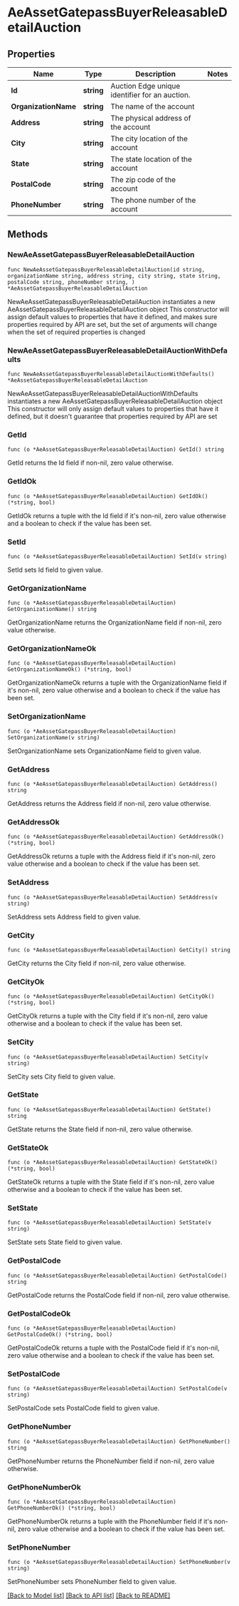 # AeAssetGatepassBuyerReleasableDetailAuction

## Properties

Name | Type | Description | Notes
------------ | ------------- | ------------- | -------------
**Id** | **string** | Auction Edge unique identifier for an auction. | 
**OrganizationName** | **string** | The name of the account | 
**Address** | **string** | The physical address of the account | 
**City** | **string** | The city location of the account | 
**State** | **string** | The state location of the account | 
**PostalCode** | **string** | The zip code of the account | 
**PhoneNumber** | **string** | The phone number of the account | 

## Methods

### NewAeAssetGatepassBuyerReleasableDetailAuction

`func NewAeAssetGatepassBuyerReleasableDetailAuction(id string, organizationName string, address string, city string, state string, postalCode string, phoneNumber string, ) *AeAssetGatepassBuyerReleasableDetailAuction`

NewAeAssetGatepassBuyerReleasableDetailAuction instantiates a new AeAssetGatepassBuyerReleasableDetailAuction object
This constructor will assign default values to properties that have it defined,
and makes sure properties required by API are set, but the set of arguments
will change when the set of required properties is changed

### NewAeAssetGatepassBuyerReleasableDetailAuctionWithDefaults

`func NewAeAssetGatepassBuyerReleasableDetailAuctionWithDefaults() *AeAssetGatepassBuyerReleasableDetailAuction`

NewAeAssetGatepassBuyerReleasableDetailAuctionWithDefaults instantiates a new AeAssetGatepassBuyerReleasableDetailAuction object
This constructor will only assign default values to properties that have it defined,
but it doesn't guarantee that properties required by API are set

### GetId

`func (o *AeAssetGatepassBuyerReleasableDetailAuction) GetId() string`

GetId returns the Id field if non-nil, zero value otherwise.

### GetIdOk

`func (o *AeAssetGatepassBuyerReleasableDetailAuction) GetIdOk() (*string, bool)`

GetIdOk returns a tuple with the Id field if it's non-nil, zero value otherwise
and a boolean to check if the value has been set.

### SetId

`func (o *AeAssetGatepassBuyerReleasableDetailAuction) SetId(v string)`

SetId sets Id field to given value.


### GetOrganizationName

`func (o *AeAssetGatepassBuyerReleasableDetailAuction) GetOrganizationName() string`

GetOrganizationName returns the OrganizationName field if non-nil, zero value otherwise.

### GetOrganizationNameOk

`func (o *AeAssetGatepassBuyerReleasableDetailAuction) GetOrganizationNameOk() (*string, bool)`

GetOrganizationNameOk returns a tuple with the OrganizationName field if it's non-nil, zero value otherwise
and a boolean to check if the value has been set.

### SetOrganizationName

`func (o *AeAssetGatepassBuyerReleasableDetailAuction) SetOrganizationName(v string)`

SetOrganizationName sets OrganizationName field to given value.


### GetAddress

`func (o *AeAssetGatepassBuyerReleasableDetailAuction) GetAddress() string`

GetAddress returns the Address field if non-nil, zero value otherwise.

### GetAddressOk

`func (o *AeAssetGatepassBuyerReleasableDetailAuction) GetAddressOk() (*string, bool)`

GetAddressOk returns a tuple with the Address field if it's non-nil, zero value otherwise
and a boolean to check if the value has been set.

### SetAddress

`func (o *AeAssetGatepassBuyerReleasableDetailAuction) SetAddress(v string)`

SetAddress sets Address field to given value.


### GetCity

`func (o *AeAssetGatepassBuyerReleasableDetailAuction) GetCity() string`

GetCity returns the City field if non-nil, zero value otherwise.

### GetCityOk

`func (o *AeAssetGatepassBuyerReleasableDetailAuction) GetCityOk() (*string, bool)`

GetCityOk returns a tuple with the City field if it's non-nil, zero value otherwise
and a boolean to check if the value has been set.

### SetCity

`func (o *AeAssetGatepassBuyerReleasableDetailAuction) SetCity(v string)`

SetCity sets City field to given value.


### GetState

`func (o *AeAssetGatepassBuyerReleasableDetailAuction) GetState() string`

GetState returns the State field if non-nil, zero value otherwise.

### GetStateOk

`func (o *AeAssetGatepassBuyerReleasableDetailAuction) GetStateOk() (*string, bool)`

GetStateOk returns a tuple with the State field if it's non-nil, zero value otherwise
and a boolean to check if the value has been set.

### SetState

`func (o *AeAssetGatepassBuyerReleasableDetailAuction) SetState(v string)`

SetState sets State field to given value.


### GetPostalCode

`func (o *AeAssetGatepassBuyerReleasableDetailAuction) GetPostalCode() string`

GetPostalCode returns the PostalCode field if non-nil, zero value otherwise.

### GetPostalCodeOk

`func (o *AeAssetGatepassBuyerReleasableDetailAuction) GetPostalCodeOk() (*string, bool)`

GetPostalCodeOk returns a tuple with the PostalCode field if it's non-nil, zero value otherwise
and a boolean to check if the value has been set.

### SetPostalCode

`func (o *AeAssetGatepassBuyerReleasableDetailAuction) SetPostalCode(v string)`

SetPostalCode sets PostalCode field to given value.


### GetPhoneNumber

`func (o *AeAssetGatepassBuyerReleasableDetailAuction) GetPhoneNumber() string`

GetPhoneNumber returns the PhoneNumber field if non-nil, zero value otherwise.

### GetPhoneNumberOk

`func (o *AeAssetGatepassBuyerReleasableDetailAuction) GetPhoneNumberOk() (*string, bool)`

GetPhoneNumberOk returns a tuple with the PhoneNumber field if it's non-nil, zero value otherwise
and a boolean to check if the value has been set.

### SetPhoneNumber

`func (o *AeAssetGatepassBuyerReleasableDetailAuction) SetPhoneNumber(v string)`

SetPhoneNumber sets PhoneNumber field to given value.



[[Back to Model list]](../README.md#documentation-for-models) [[Back to API list]](../README.md#documentation-for-api-endpoints) [[Back to README]](../README.md)


